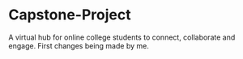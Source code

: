 # Capstone-Project
A virtual hub for online college students to connect, collaborate and engage.
First changes being made by me.